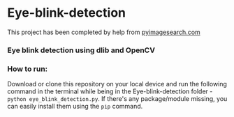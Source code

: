 # Eye-blink-detection

This project has been completed by help from [pyimagesearch.com](pyimagesearch.com)

### Eye blink detection using dlib and OpenCV

### How to run:
Download or clone this repository on your local device and run the following command in the terminal while being in the Eye-blink-detection folder -  `python eye_blink_detection.py`. If there's any package/module missing, you can easily install them using the `pip` command.
